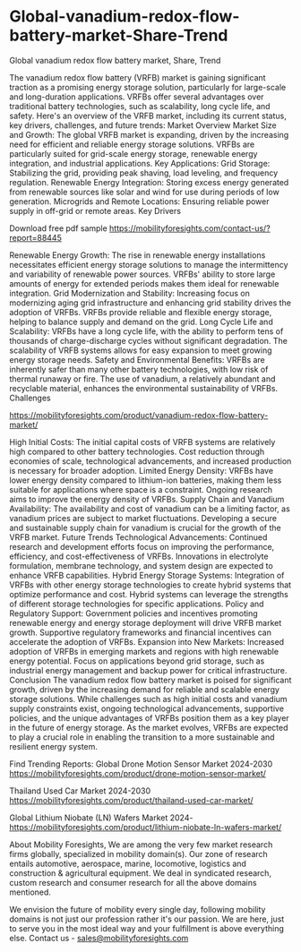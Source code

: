 # Global-vanadium-redox-flow-battery-market-Share-Trend
Global vanadium redox flow battery market, Share, Trend  



The vanadium redox flow battery (VRFB) market is gaining significant traction as a promising energy storage solution, particularly for large-scale and long-duration applications. VRFBs offer several advantages over traditional battery technologies, such as scalability, long cycle life, and safety. Here's an overview of the VRFB market, including its current status, key drivers, challenges, and future trends:
Market Overview
Market Size and Growth:
The global VRFB market is expanding, driven by the increasing need for efficient and reliable energy storage solutions.
VRFBs are particularly suited for grid-scale energy storage, renewable energy integration, and industrial applications.
Key Applications:
Grid Storage: Stabilizing the grid, providing peak shaving, load leveling, and frequency regulation.
Renewable Energy Integration: Storing excess energy generated from renewable sources like solar and wind for use during periods of low generation.
Microgrids and Remote Locations: Ensuring reliable power supply in off-grid or remote areas.
Key Drivers





Download free pdf sample 
https://mobilityforesights.com/contact-us/?report=88445 



Renewable Energy Growth:
The rise in renewable energy installations necessitates efficient energy storage solutions to manage the intermittency and variability of renewable power sources.
VRFBs' ability to store large amounts of energy for extended periods makes them ideal for renewable integration.
Grid Modernization and Stability:
Increasing focus on modernizing aging grid infrastructure and enhancing grid stability drives the adoption of VRFBs.
VRFBs provide reliable and flexible energy storage, helping to balance supply and demand on the grid.
Long Cycle Life and Scalability:
VRFBs have a long cycle life, with the ability to perform tens of thousands of charge-discharge cycles without significant degradation.
The scalability of VRFB systems allows for easy expansion to meet growing energy storage needs.
Safety and Environmental Benefits:
VRFBs are inherently safer than many other battery technologies, with low risk of thermal runaway or fire.
The use of vanadium, a relatively abundant and recyclable material, enhances the environmental sustainability of VRFBs.
Challenges



https://mobilityforesights.com/product/vanadium-redox-flow-battery-market/ 



High Initial Costs:
The initial capital costs of VRFB systems are relatively high compared to other battery technologies.
Cost reduction through economies of scale, technological advancements, and increased production is necessary for broader adoption.
Limited Energy Density:
VRFBs have lower energy density compared to lithium-ion batteries, making them less suitable for applications where space is a constraint.
Ongoing research aims to improve the energy density of VRFBs.
Supply Chain and Vanadium Availability:
The availability and cost of vanadium can be a limiting factor, as vanadium prices are subject to market fluctuations.
Developing a secure and sustainable supply chain for vanadium is crucial for the growth of the VRFB market.
Future Trends
Technological Advancements:
Continued research and development efforts focus on improving the performance, efficiency, and cost-effectiveness of VRFBs.
Innovations in electrolyte formulation, membrane technology, and system design are expected to enhance VRFB capabilities.
Hybrid Energy Storage Systems:
Integration of VRFBs with other energy storage technologies to create hybrid systems that optimize performance and cost.
Hybrid systems can leverage the strengths of different storage technologies for specific applications.
Policy and Regulatory Support:
Government policies and incentives promoting renewable energy and energy storage deployment will drive VRFB market growth.
Supportive regulatory frameworks and financial incentives can accelerate the adoption of VRFBs.
Expansion into New Markets:
Increased adoption of VRFBs in emerging markets and regions with high renewable energy potential.
Focus on applications beyond grid storage, such as industrial energy management and backup power for critical infrastructure.
Conclusion
The vanadium redox flow battery market is poised for significant growth, driven by the increasing demand for reliable and scalable energy storage solutions. While challenges such as high initial costs and vanadium supply constraints exist, ongoing technological advancements, supportive policies, and the unique advantages of VRFBs position them as a key player in the future of energy storage. As the market evolves, VRFBs are expected to play a crucial role in enabling the transition to a more sustainable and resilient energy system.




Find Trending Reports:
Global Drone Motion Sensor Market 2024-2030
https://mobilityforesights.com/product/drone-motion-sensor-market/ 
 
Thailand Used Car Market 2024-2030
https://mobilityforesights.com/product/thailand-used-car-market/ 

Global Lithium Niobate (LN) Wafers Market 2024-
https://mobilityforesights.com/product/lithium-niobate-ln-wafers-market/ 


About Mobility Foresights,
We are among the very few market research firms globally, specialized in mobility domain(s). Our zone of research entails automotive, aerospace, marine, locomotive, logistics and construction & agricultural equipment. We deal in syndicated research, custom research and consumer research for all the above domains mentioned.

We envision the future of mobility every single day, following mobility domains is not just our profession rather it's our passion. We are here, just to serve you in the most ideal way and your fulfillment is above everything else. Contact us -  sales@mobilityforesights.com 
 
